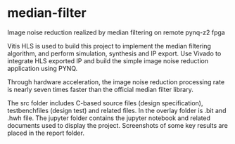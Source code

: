 # median-filter
Image noise reduction realized by median filtering on remote pynq-z2 fpga

Vitis HLS is used to build this project to implement the median filtering algorithm, and perform simulation, synthesis and IP export.
Use Vivado to integrate HLS exported IP and build the simple image noise reduction application using PYNQ.

Through hardware acceleration, the image noise reduction processing rate is nearly seven times faster than the official median filter library.

The src folder includes C-based source files (design specification), testbenchfiles (design test) and related files.
In the overlay folder is .bit and .hwh file.
The jupyter folder contains the jupyter notebook and related documents used to display the project.
Screenshots of some key results are placed in the report folder.
